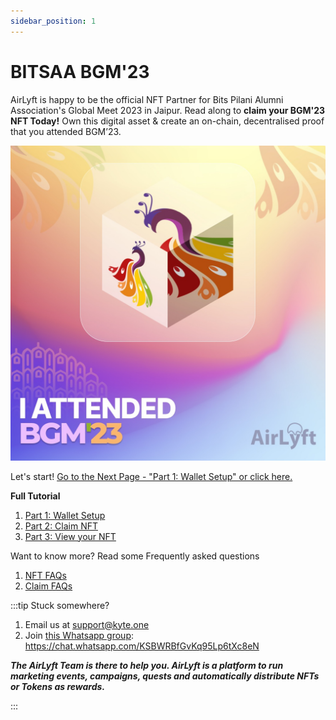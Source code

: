 ```yaml
---
sidebar_position: 1
---
```


# BITSAA BGM'23

AirLyft is happy to be the official NFT Partner for Bits Pilani Alumni Association's Global Meet 2023 in Jaipur. Read along to **claim your BGM'23 NFT Today!** Own this digital asset & create an on-chain, decentralised proof that you attended BGM’23.

![](./images/nft.jpg)

Let's start! [Go to the Next Page - "Part 1: Wallet Setup" or click here.](part1)

**Full Tutorial**
1. [Part 1: Wallet Setup](part1)
1. [Part 2: Claim NFT](part2)
1. [Part 3: View your NFT](part3)

Want to know more? Read some Frequently asked questions
1. [NFT FAQs](faq)
1. [Claim FAQs](claimfaqs)

:::tip Stuck somewhere?

1. Email us at support@kyte.one
2. Join [this Whatsapp group](https://chat.whatsapp.com/KSBWRBfGvKq95Lp6tXc8eN): https://chat.whatsapp.com/KSBWRBfGvKq95Lp6tXc8eN

**_The AirLyft Team is there to help you. AirLyft is a platform to run marketing events, campaigns, quests and automatically distribute NFTs or Tokens as rewards._**

:::